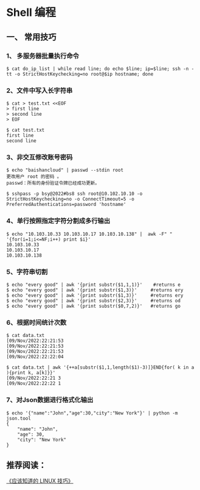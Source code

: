 # Shell 编程

## 一、 常用技巧

### 1、 多服务器批量执行命令

```shell
$ cat do_ip_list | while read line; do echo $line; ip=$line; ssh -n -tt -o StrictHostKeychecking=no root@$ip hostname; done
```

### 2、文件中写入长字符串

```shell
$ cat > test.txt <<EOF
> first line
> second line
> EOF

$ cat test.txt
first line
second line
```

### 3、非交互修改账号密码

```shell
$ echo "baishancloud" | passwd --stdin root
更改用户 root 的密码 。
passwd：所有的身份验证令牌已经成功更新。

$ sshpass -p bsy@2022#bs8 ssh root@10.102.10.10 -o StrictHostKeychecking=no -o ConnectTimeout=5 -o PreferredAuthentications=password 'hostname'
```

### 4、单行按照指定字符分割成多行输出

```shell
$ echo "10.103.10.33 10.103.10.17 10.103.10.138" |  awk -F" " '{for(i=1;i<=NF;i++) print $i}'
10.103.10.33
10.103.10.17
10.103.10.138
```

### 5、字符串切割

```
$ echo "every good" | awk '{print substr($1,1,1)}'    #returns e
$ echo "every good" | awk '{print substr($1,3)}'     #returns ery
$ echo "every good" | awk '{print substr($1,3)}'     #returns ery
$ echo "every good" | awk '{print substr($2,3)}'     #returns od
$ echo "every good" | awk '{print substr($0,7,2)}'   #returns go
```

### 6、根据时间统计次数

```
$ cat data.txt
[09/Nov/2022:22:21:53
[09/Nov/2022:22:21:53
[09/Nov/2022:22:21:53
[09/Nov/2022:22:22:04

$ cat data.txt | awk '{++a[substr($1,1,length($1)-3)]}END{for( k in a ){print k, a[k]}}'
[09/Nov/2022:22:21 3
[09/Nov/2022:22:22 1
```

### 7、对Json数据进行格式化输出

```
$ echo '{"name":"John","age":30,"city":"New York"}' | python -m json.tool
{
    "name": "John",
    "age": 30,
    "city": "New York"
}
```

## 推荐阅读：

[《应该知道的 LINUX 技巧》](https://coolshell.cn/articles/8883.html)
